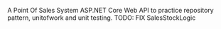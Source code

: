 A Point Of Sales System ASP.NET Core Web API to practice repository pattern, unitofwork and unit testing.
TODO: FIX SalesStockLogic
